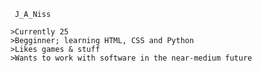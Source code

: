 <head>
  
         J_A_Niss
  
  
  <body>     
    
  
        >Currently 25
        >Begginner; learning HTML, CSS and Python
        >Likes games & stuff
        >Wants to work with software in the near-medium future

    
  </body> 
  
</head>

<!---
J-A-Niss/J-A-Niss is a ✨ special ✨ repository because its `README.md` (this file) appears on your GitHub profile.
You can click the Preview link to take a look at your changes.
--->
